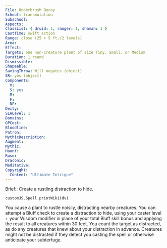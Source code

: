 ```yaml
---
File: Underbrush Decoy
School: transmutation
Subschool: 
Aspects: 
ClassList: { druid: 1, ranger: 1, shaman: 1 }
CastTime: swift action
Range: close (25 + 5 ft./2 levels)
Area: 
Effect: 
Targets: one non-creature plant of size Tiny, Small, or Medium
Duration: 1 round
Dismissible: 
Shapeable: 
SavingThrow: Will negates (object)
SR: yes (object)
Components:
  V: 
  S: yes
  M: 
  F: 
  DF: 
Deity: 
SLALevel: 1
Domains: 
GPCost: 
Bloodline: 
Patron: 
MythicDescription: 
Augment: 
Mythic: 
Haunt: 
Ruse: 
Draconic: 
Meditative: 
Copyright:
  Content: "Ultimate Intrigue"
---
```

Brief:: Create a rustling distraction to hide.

```dataviewjs
customJS.Spell.printWiki(dv)
```

You cause a plant to rustle noisily, distracting nearby creatures. You can attempt a Bluff check to create a distraction to hide, using your caster level + your Wisdom modifier in place of your total Bluff skill bonus and applying the result to all creatures within 30 feet. You count the target as distracted, as do any creatures that knew about your distraction in advance. Creatures might not be distracted if they detect you casting the spell or otherwise anticipate your subterfuge.
